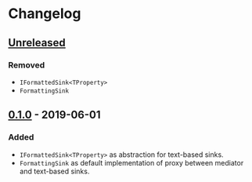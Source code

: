 # Changelog

## [Unreleased]
### Removed
- `IFormattedSink<TProperty>`
- `FormattingSink`

## [0.1.0] - 2019-06-01
### Added
- `IFormattedSink<TProperty>` as abstraction for text-based sinks.
- `FormattingSink` as default implementation of proxy between mediator and text-based sinks.

[Unreleased]: https://github.com/qbit86/phlogopite/compare/formatting-0.1.0...feature/redesign
[0.1.0]: https://github.com/qbit86/phlogopite/releases/tag/formatting-0.1.0

